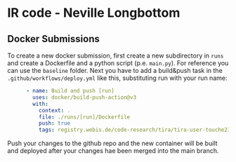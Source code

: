 # IR code - Neville Longbottom

## Docker Submissions

To create a new docker submission, first create a new subdirectory in `runs` and create a Dockerfile and a python script (p.e. `main.py`). For reference you can use the `baseline` folder. Next you have to add a build&push task in the `.github/workflows/deploy.yml` like this, substituting run with your run name:

```yaml
      - name: Build and push [run]
        uses: docker/build-push-action@v3
        with:
          context: .
          file: ./runs/[run]/Dockerfile
          push: true
          tags: registry.webis.de/code-research/tira/tira-user-touche23-neville-longbottom/[run]:latest
```

Push your changes to the github repo and the new container will be built and deployed after your changes hae been merged into the main branch.

